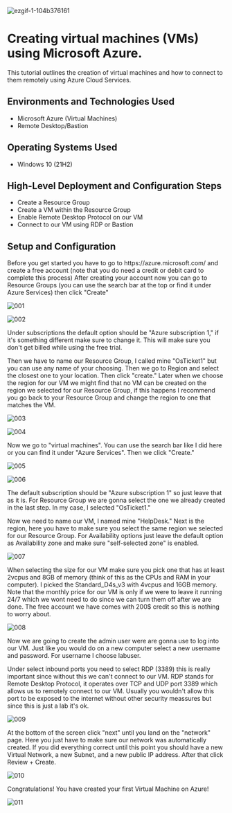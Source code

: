 <p align="center">
  
![ezgif-1-104b376161](https://github.com/user-attachments/assets/f1666f50-74a6-44b4-9ebe-eef06bb0f5e9)


<h1> Creating virtual machines (VMs) using Microsoft Azure. </h1>
This tutorial outlines the creation of virtual machines and how to connect to them remotely using Azure Cloud Services.<br />




<h2>Environments and Technologies Used</h2>

- Microsoft Azure (Virtual Machines)
- Remote Desktop/Bastion

<h2>Operating Systems Used </h2>

- Windows 10 (21H2)

<h2>High-Level Deployment and Configuration Steps</h2>

- Create a Resource Group
- Create a VM within the Resource Group 
- Enable Remote Desktop Protocol on our VM
- Connect to our VM using RDP or Bastion

<h2>Setup and Configuration</h2>

<p> Before you get started you have to go to https://azure.microsoft.com/ and create a free account (note that you do need a credit or debit card to complete this process)
After creating your account now you can go to Resource Groups (you can use the search bar at the top or find it under Azure Services)
then click "Create"


![001](https://github.com/user-attachments/assets/6dda2e94-82ff-4db6-9660-a0d75206cbe3)





![002](https://github.com/user-attachments/assets/9bd5e2e1-deaa-4de8-b5cc-8ca7ac33bd03)


<p>Under subscriptions the default option should be "Azure subscription 1," if it's something different make sure to change it. This will make sure you don't get billed while using the free trial. 

<p>Then we have to name our Resource Group, I called mine "OsTicket1" but you can use any name of your choosing. Then we go to Region and select the closest one to your location. Then click "create." Later when we choose the region for our VM we might find that no VM can be created on the region we selected for our Resource Group, if this happens I recommend you go back to your Resource Group and change the region to one that matches the VM. 




![003](https://github.com/user-attachments/assets/218abedc-eb1e-4046-8ede-248c2b3bc800) 





![004](https://github.com/user-attachments/assets/6ccabd16-6c79-420d-b3c3-a8e6d6348756)

Now we go to "virtual machines". You can use the search bar like I did here or you can find it under "Azure Services". Then we click "Create." 

![005](https://github.com/user-attachments/assets/fd42beb4-34c7-44be-998d-2986bdca93df)



![006](https://github.com/user-attachments/assets/1260ce6d-17ef-4761-835a-5a433920003d)

<p>The default subscription should be "Azure subscription 1" so just leave that as it is. For Resource Group we are gonna select the one we already created in the last step. In my case, I selected "OsTicket1."
<p>Now we need to name our VM, I named mine "HelpDesk."
Next is the region, here you have to make sure you select the same region we selected for our Resource Group. For Availability options just leave the default option as Availability zone and make sure "self-selected zone" is enabled.  </p>

![007](https://github.com/user-attachments/assets/d654ba9a-2613-4f51-a4bc-5a31220f3d41)

When selecting the size for our VM make sure you pick one that has at least 2vcpus and 8GB of memory (think of this as the CPUs and RAM in your computer). I picked the Standard_D4s_v3 with 4vcpus and 16GB memory. Note that the monthly price for our VM is only if we were to leave it running 24/7 which we wont need to do since we can turn them off after we are done. The free account we have comes with 200$ credit so this is nothing to worry about. 

![008](https://github.com/user-attachments/assets/ae1b271f-7500-42f5-90f6-196fb2485d41)

<p>Now we are going to create the admin user were are gonna use to log into our VM. Just like you would do on a new computer select a new username and password. For username I choose labuser. 
</p>
<p>Under select inbound ports you need to select RDP (3389) this is really important since without this we can't connect to our VM. RDP stands for Remote Desktop Protocol, it operates over TCP and UDP port 3389 which allows us to remotely connect to our VM. Usually you wouldn't allow this port to be exposed to the internet without other security meassures but since this is just a lab it's ok. </p>

![009](https://github.com/user-attachments/assets/e0892674-9758-4979-bfd9-961173bc30cc)

At the bottom of the screen click "next" until you land on the "network" page. Here you just have to make sure our network was automatically created. If you did everything correct until this point you should have a new Virtual Network, a new Subnet, and a new public IP address. After that click Review + Create. 

![010](https://github.com/user-attachments/assets/eba1d847-5a20-4659-a922-c6539d1e220d)

Congratulations! You have created your first Virtual Machine on Azure! 

![011](https://github.com/user-attachments/assets/7684ccd3-0fc8-4801-96ad-a7ef73f26437)






